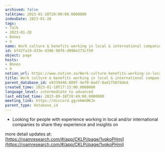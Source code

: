 ```yaml
---
archived: false
talktime: 2023-01-28T20:00:00.0000000
indexDate: 2023-01-28
tags:
- Talk
- 2023-01-28
- Bones
- π
name: Work culture & benefits working in local & international companies
id: bf42fa19-d33e-4396-98f6-d996e273cf59
object: page
hosts:
- Bones
- π
notion_url: https://www.notion.so/Work-culture-benefits-working-in-local-international-companies-bf42fa19d33e439698f6d996e273cf59
title: Work culture & benefits working in local & international companies
parent_database_id: e9339446-880f-4ef0-8ad7-8ad1f507dded
created_time: 2023-01-10T17:13:00.0000000
language_level: intermediate to advanced
last_edited_time: 2023-09-18T10:49:00.0000000
meeting_link: https://discord.gg/ekWnDKJn
parent_type: database_id
---
```


   - Looking for people with experience working in local and/or international companies to share they experience and insights on

more detail updates at:
[https://roamresearch.com/#/app/CKLPi/page/1vqkoPHmj](https://roamresearch.com/#/app/CKLPi/page/1vqkoPHmj)

























